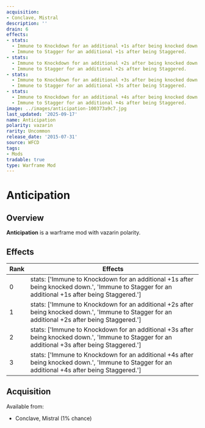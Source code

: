 ```yaml
---
acquisition:
- Conclave, Mistral
description: ''
drain: 6
effects:
- stats:
  - Immune to Knockdown for an additional +1s after being knocked down.
  - Immune to Stagger for an additional +1s after being Staggered.
- stats:
  - Immune to Knockdown for an additional +2s after being knocked down.
  - Immune to Stagger for an additional +2s after being Staggered.
- stats:
  - Immune to Knockdown for an additional +3s after being knocked down.
  - Immune to Stagger for an additional +3s after being Staggered.
- stats:
  - Immune to Knockdown for an additional +4s after being knocked down.
  - Immune to Stagger for an additional +4s after being Staggered.
image: ../images/anticipation-100373a9c7.jpg
last_updated: '2025-09-17'
name: Anticipation
polarity: vazarin
rarity: Uncommon
release_date: '2015-07-31'
source: WFCD
tags:
- Mods
tradable: true
type: Warframe Mod
---
```


# Anticipation

## Overview

**Anticipation** is a warframe mod with vazarin polarity.

## Effects

| Rank | Effects |
|------|----------|
| 0 | stats: ['Immune to Knockdown for an additional +1s after being knocked down.', 'Immune to Stagger for an additional +1s after being Staggered.'] |
| 1 | stats: ['Immune to Knockdown for an additional +2s after being knocked down.', 'Immune to Stagger for an additional +2s after being Staggered.'] |
| 2 | stats: ['Immune to Knockdown for an additional +3s after being knocked down.', 'Immune to Stagger for an additional +3s after being Staggered.'] |
| 3 | stats: ['Immune to Knockdown for an additional +4s after being knocked down.', 'Immune to Stagger for an additional +4s after being Staggered.'] |

## Acquisition

Available from:
- Conclave, Mistral (1% chance)

